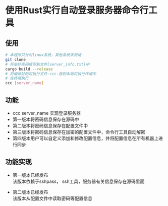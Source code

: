 # 使用Rust实行自动登录服务器命令行工具

## 使用

```bash
# 本程序只针对linux系统，其他系统未测试
git clone 
# 将站好密码填写到文件[server_info.txt]中
cargo build --release
# 将编译好的可执行文件·ccc·放到本地可执行环境中
# 在终端执行
ccc [server_name]
```

## 功能

- ccc server_name 实现登录服务器
- 第一版本将密码信息保存在源码中
- 第二版本将密码信息保存在配置文件中
- 第三版本将密码信息保存在加密的配置文件中，命令行工具自动解密
- 第四版本用户可以自定义添加和修改配置信息，并将配置信息在所有机器上进行同步

## 功能实现

- 第一版本已经发布  
    该版本依赖于sshpass， ssh工具，服务器有关信息保存在源码里面

- 第二版本已经发布  
    该版本从配置文件中读取密码等配置信息
